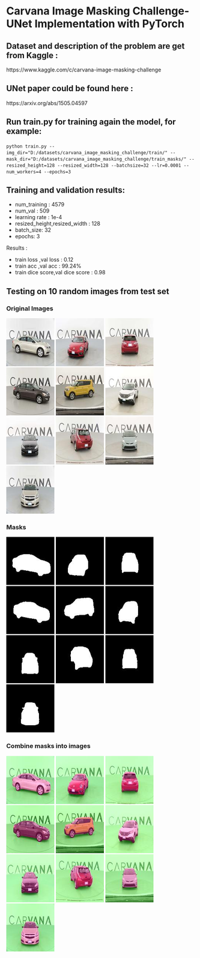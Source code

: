 # Carvana Image Masking Challenge-UNet Implementation with PyTorch
<h2>Dataset and description of the problem are get from Kaggle : </h2>
https://www.kaggle.com/c/carvana-image-masking-challenge

<h2>UNet paper could be found here :</h2>
https://arxiv.org/abs/1505.04597
<h2>Run train.py for training again the model, for example:</h2>

`python train.py --img_dir="D:/datasets/carvana_image_masking_challenge/train/" --mask_dir="D:/datasets/carvana_image_masking_challenge/train_masks/" --resized_height=128 --resized_width=128 --batchsize=32 --lr=0.0001 --num_workers=4 --epochs=3`

<h2>Training and validation results: </h2>
  <ul>
    <li>num_training : 4579</li>
    <li>num_val : 509 </li>
    <li>learning rate : 1e-4</li>
    <li>resized_height,resized_width : 128</li>
    <li>batch_size: 32</li>
    <li>epochs: 3</li>
  </ul>
  <p>Results :</p>
  <ul>
  <li>train loss ,val loss : 0.12</li>
  <li>train acc ,val acc : 99.24% </li>
  <li>train dice score,val dice score : 0.98 </li>
  </ul>

<h2>Testing on 10 random images from test set</h2>
<h3>Original Images</h3>
<p float="left">
  <img src="./test_results/imgs/6125.jpg" width="128" />
  <img src="./test_results/imgs/9665.jpg" width="128"/>
  <img src="./test_results/imgs/19240.jpg" width="128"/>
  <img src="./test_results/imgs/22269.jpg" width="128"/>
  <img src="./test_results/imgs/24771.jpg" width="128"/>
  <img src="./test_results/imgs/27537.jpg" width="128"/>
  <img src="./test_results/imgs/35536.jpg" width="128"/>
  <img src="./test_results/imgs/55639.jpg" width="128"/>
  <img src="./test_results/imgs/58176.jpg" width="128"/>
  <img src="./test_results/imgs/60608.jpg" width="128"/>
</p>
<h3>Masks</h3>
<p float="left">
  <img src="./test_results/masks/6125.jpg" width="128" />
  <img src="./test_results/masks/9665.jpg" width="128"/>
  <img src="./test_results/masks/19240.jpg" width="128"/>
  <img src="./test_results/masks/22269.jpg" width="128"/>
  <img src="./test_results/masks/24771.jpg" width="128"/>
  <img src="./test_results/masks/27537.jpg" width="128"/>
  <img src="./test_results/masks/35536.jpg" width="128"/>
  <img src="./test_results/masks/55639.jpg" width="128"/>
  <img src="./test_results/masks/58176.jpg" width="128"/>
  <img src="./test_results/masks/60608.jpg" width="128"/>
</p>
<h3>Combine masks into images</h3>
<p float="left">
  <img src="./test_results/combinations/6125.jpg" width="128" />
  <img src="./test_results/combinations/9665.jpg" width="128"/>
  <img src="./test_results/combinations/19240.jpg" width="128"/>
  <img src="./test_results/combinations/22269.jpg" width="128"/>
  <img src="./test_results/combinations/24771.jpg" width="128"/>
  <img src="./test_results/combinations/27537.jpg" width="128"/>
  <img src="./test_results/combinations/35536.jpg" width="128"/>
  <img src="./test_results/combinations/55639.jpg" width="128"/>
  <img src="./test_results/combinations/58176.jpg" width="128"/>
  <img src="./test_results/combinations/60608.jpg" width="128"/>
</p>
